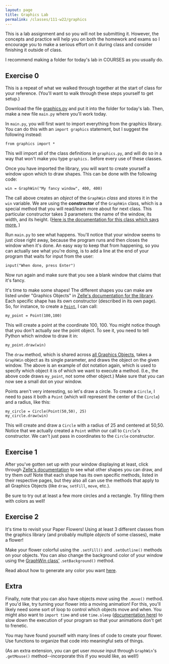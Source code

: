 ```yaml
---
layout: page
title: Graphics Lab
permalink: /classes/111-w22/graphics
---
```


This is a lab assignment and so you will not be submitting it.
However, the concepts and practice will help you on both the homework and exams so I encourage you to make a serious effort on it during class and consider finishing it outside of class.

I recommend making a folder for today's lab in COURSES as you usually do.

## Exercise 0
This is a repeat of what we walked through together at the start of class for your reference. (You'll want to walk through these steps yourself to get setup.)

Download the file [graphics.py](graphics.py) and put it into the folder for today's lab. 
Then, make a new file `main.py` where you'll work today.

In `main.py`, you will first want to import everything from the graphics library. You can do this with an `import graphics` statement, but I suggest the following instead:

```
from graphics import *
```

This will import all of the class definitions in `graphics.py`, and will do so in a way that won't make you type `graphics.` before every use of these classes.

Once you have imported the library, you will want to create yourself a window upon which to draw shapes. This can be done with the following code:

```
win = GraphWin("My fancy window", 400, 400)
```

The call above creates an *object* of the `GraphWin` *class* and stores it in the `win` variable. 
We are using the **constructor** of the `GraphWin` class, which is a special method that you will read/learn more about for next class. 
This particular constructor takes 3 parameters: the name of the window, its width, and its height. ([Here is the documentation for this class which says more.](https://mcsp.wartburg.edu/zelle/python/graphics/graphics/node3.html)
)

Run `main.py` to see what happens. 
You'll notice that your window seems to just close right away, because the program runs and then closes the window when it's done.
An easy way to keep that from happening, so you can actually see what you're doing, is to add a line at the end of your program that waits for input from the user:

```
input("When done, press Enter")
```

Now run again and make sure that you see a blank window that claims that it's fancy.

It's time to make some shapes!
The different shapes you can make are listed under "Graphics Objects" in [Zelle's documentation for the library](https://mcsp.wartburg.edu/zelle/python/graphics/graphics/). 
Each specific shape has its own constructor (described in its own page). 
So, for instance, to create a [`Point`](https://mcsp.wartburg.edu/zelle/python/graphics/graphics/node5.html), I can call:

```
my_point = Point(100,100)
```

This will create a point at the coordinate 100, 100. 
You might notice though that you don't actually *see* the point object.
To see it, you need to tell Python which window to draw it in:

```
my_point.draw(win)
```

The `draw` method, which is shared across [all Graphics Objects](https://mcsp.wartburg.edu/zelle/python/graphics/graphics/node4.html), takes a `GraphWin` object as its single parameter, and draws the object on the given window. 
The above is an example of dot notation again, which is used to specify which object it is of which we want to execute a method. (I.e., the above code draws `my_point`, not some other object.)
Make sure that you can now see a small dot on your window.

Points aren't very interesting, so let's draw a circle.
To create a `Circle`, I need to pass it both a `Point` (which will represent the center of the `Circle`) and a radius, like this:

```
my_circle = Circle(Point(50,50), 25)
my_circle.draw(win)
```

This will create and draw a `Circle` with a radius of 25 and centered at 50,50. 
Notice that we actually created a `Point` *within* our call to `Circle`'s constructor. 
We can't just pass in coordinates to the `Circle` constructor.


## Exercise 1
After you've gotten set up with your window displaying at least, click through [Zelle's documentation](https://mcsp.wartburg.edu/zelle/python/graphics/graphics/graphref.html) to see what other shapes you can draw, and try them out! 
Note that each shape has its own specific methods, listed in their respective pages, but they also all can use the methods that apply to all Graphics Objects (like `draw`, `setFill`, `move`, etc.).

Be sure to try out at least a few more circles and a rectangle.
Try filling them with colors as well!

## Exercise 2
It's time to revisit your Paper Flowers!
Using at least 3 different classes from the graphics library (and probably multiple *objects* of some classes), make a flower!

Make your flower colorful using the `.setFill()` and `.setOutline()` methods on your objects. 
You can also change the background color of your window using the [GraphWin class'](https://mcsp.wartburg.edu/zelle/python/graphics/graphics/node3.html) .`setBackground()` method.

Read about how to generate any color you want [here](https://mcsp.wartburg.edu/zelle/python/graphics/graphics/node14.html).


## Extra
Finally, note that you can also have objects *move* using the `.move()` method. If you'd like, try turning your flower into a moving animation! 
For this, you'll likely need some sort of loop to control which objects move and when. 
You might also want to `import time` and use `time.sleep` ([documentation here](https://docs.python.org/3/library/time.html#time.sleep)) to slow down the execution of your program so that your animations don't get to frenetic.

You may have found yourself with many lines of code to create your flower. 
Use functions to organize that code into meaningful sets of things.

(As an extra extension, you can get user *mouse* input through `GraphWin`'s `.getMouse()` method--incorporate this if you would like, as well!)